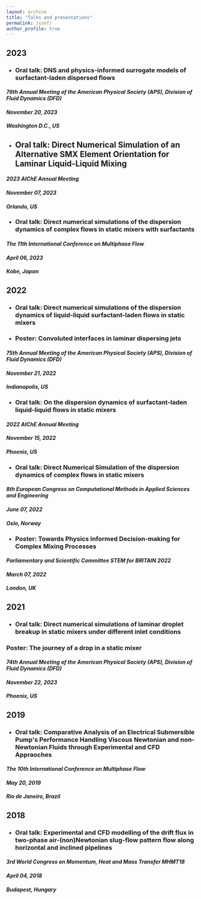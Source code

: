 ```yaml
---
layout: archive
title: "Talks and presentations"
permalink: /conf/
author_profile: true
---
```


## 2023

- ### **Oral talk:** DNS and physics-informed surrogate models of surfactant-laden dispersed flows
#### *76th Annual Meeting of the American Physical Society (APS), Division of Fluid Dynamics (DFD)*

#### *November 20, 2023*

#### *Washington D.C., US*

- ## **Oral talk:** Direct Numerical Simulation of an Alternative SMX Element Orientation for Laminar Liquid-Liquid Mixing 
#### *2023 AIChE Annual Meeting*

#### *November 07, 2023*

#### *Orlando, US*

- ### **Oral talk:** Direct numerical simulations of the dispersion dynamics of complex flows in static mixers with surfactants
#### *The 11th International Conference on Multiphase Flow*

#### *April 06, 2023*

#### *Kobe, Japan*

## 2022

- ### **Oral talk:** Direct numerical simulations of the dispersion dynamics of liquid-liquid surfactant-laden flows in static mixers
- ### **Poster:** Convoluted interfaces in laminar dispersing jets
#### *75th Annual Meeting of the American Physical Society (APS), Division of Fluid Dynamics (DFD)*

#### *November 21, 2022*

#### *Indianapolis, US*


- ### **Oral talk:** On the dispersion dynamics of surfactant-laden liquid-liquid flows in static mixers
#### *2022 AIChE Annual Meeting*

#### *November 15, 2022*

#### *Phoenix, US*

- ### **Oral talk:** Direct Numerical Simulation of the dispersion dynamics of complex flows in static mixers
#### *8th European Congress on Computational Methods in Applied Sciences and Engineering*

#### *June 07, 2022*

#### *Oslo, Norway*

- ### **Poster:** Towards Physics Informed Decision-making for Complex Mixing Processes
#### *Parliamentary and Scientific Committee STEM for BRITAIN 2022*

#### *March 07, 2022*

#### *London, UK*

## 2021

- ### **Oral talk:** Direct numerical simulations of laminar droplet breakup in static mixers under different inlet conditions
### **Poster:** The journey of a drop in a static mixer
#### *74th Annual Meeting of the American Physical Society (APS), Division of Fluid Dynamics (DFD)*

#### *November 22, 2023*

#### *Phoenix, US*

## 2019

- ### **Oral talk:** Comparative Analysis of an Electrical Submersible Pump's Performance Handling Viscous Newtonian and non-Newtonian Fluids through Experimental and CFD Appraoches
#### *The 10th International Conference on Multiphase Flow*

#### *May 20, 2019*

#### *Rio de Janeiro, Brazil*

## 2018

- ### **Oral talk:** Experimental and CFD modelling of the drift flux in two-phase air-(non)Newtonian slug-flow pattern flow along horizontal and inclined pipelines
#### *3rd World Congress on Momentum, Heat and Mass Transfer MHMT18*

#### *April 04, 2018*

#### *Budapest, Hungary*


